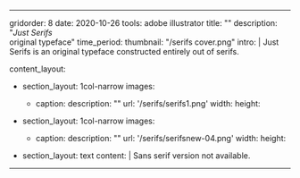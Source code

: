 ---

gridorder: 8
date: 2020-10-26
tools: adobe illustrator
title: ""
description: "<i>Just Serifs</i><br>original typeface"
time_period:
thumbnail: "/serifs cover.png"
intro: |
 Just Serifs is an original typeface constructed entirely out of serifs.

content_layout:
  - section_layout: 1col-narrow
    images:
      - caption:
        description: ""
        url: '/serifs/serifs1.png'
        width:
        height:
  - section_layout: 1col-narrow
    images:
      - caption:
        description: ""
        url: '/serifs/serifsnew-04.png'
        width:
        height:

  - section_layout: text
    content: |
      Sans serif version not available.

---